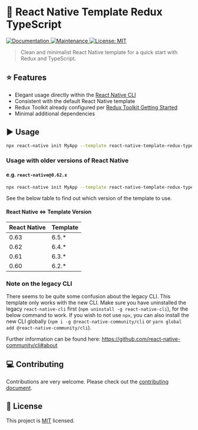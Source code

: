 # :space_invader: React Native Template Redux TypeScript

<p>
  <a href="https://github.com/rahsheen/react-native-template-redux-typescript#readme">
    <img alt="Documentation" src="https://img.shields.io/badge/documentation-yes-brightgreen.svg" target="_blank" />
  </a>
  <a href="https://github.com/rahsheen/react-native-template-redux-typescript/graphs/commit-activity">
    <img alt="Maintenance" src="https://img.shields.io/badge/Maintained%3F-yes-green.svg" target="_blank" />
  </a>
  <a href="https://github.com/rahsheen/react-native-template-redux-typescript/blob/master/LICENSE">
    <img alt="License: MIT" src="https://img.shields.io/badge/License-MIT-yellow.svg" target="_blank" />
  </a>
</p>

> Clean and minimalist React Native template for a quick start with Redux and TypeScript.

## :star: Features

- Elegant usage directly within the [React Native CLI](https://github.com/react-native-community/cli)
- Consistent with the default React Native template
- Redux Toolkit already configured per [ Redux Toolkit Getting Started ]( https://redux-toolkit.js.org/tutorials/quick-start )
- Minimal additional dependencies

## :arrow_forward: Usage

```sh
npx react-native init MyApp --template react-native-template-redux-typescript
```

### Usage with older versions of React Native

#### e.g. `react-native@0.62.x`

```sh
npx react-native init MyApp --template react-native-template-redux-typescript@6.4.*
```

See the below table to find out which version of the template to use.

#### React Native <=> Template Version

| React Native  	| Template  	|
|---	            |---	        |
| 0.63  	        | 6.5.*       |
| 0.62  	        | 6.4.*       |
| 0.61  	        | 6.3.*       |
| 0.60  	        | 6.2.*       |

### Note on the legacy CLI
There seems to be quite some confusion about the legacy CLI. This template only works with the new CLI. Make sure you have uninstalled the legacy `react-native-cli` first (`npm uninstall -g react-native-cli`), for the below command to work. If you wish to not use `npx`, you can also install the new CLI globally (`npm i -g @react-native-community/cli` or `yarn global add @react-native-community/cli`).

Further information can be found here: https://github.com/react-native-community/cli#about

## :computer: Contributing

Contributions are very welcome. Please check out the [contributing document](CONTRIBUTING.md).

## :bookmark: License

This project is [MIT](LICENSE) licensed.
